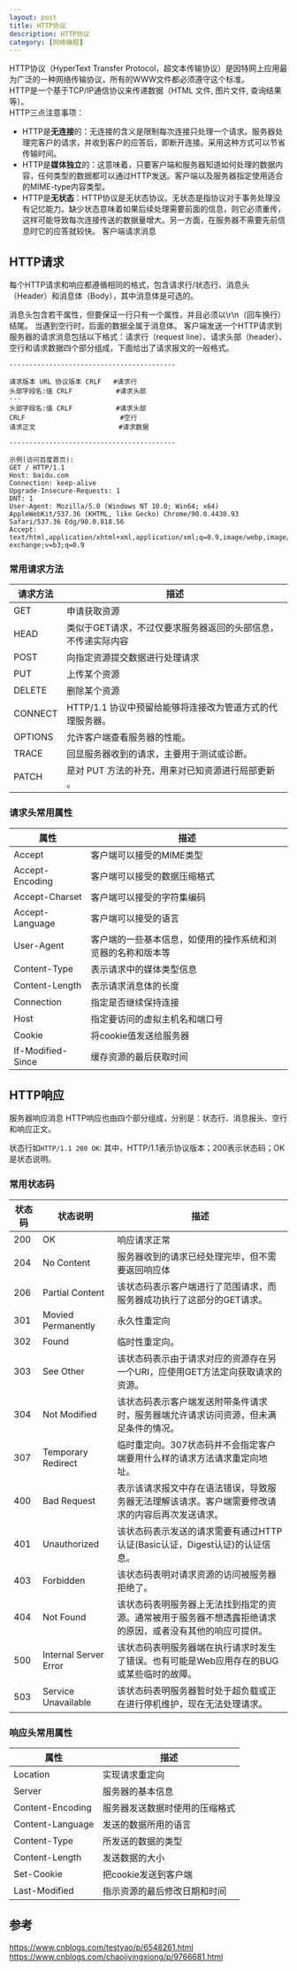 ```yaml
---
layout: post
title: HTTP协议
description: HTTP协议
category: [网络编程]
---
```

HTTP协议（HyperText Transfer Protocol，超文本传输协议）是因特网上应用最为广泛的一种网络传输协议，所有的WWW文件都必须遵守这个标准。  
HTTP是一个基于TCP/IP通信协议来传递数据（HTML 文件, 图片文件, 查询结果等）。  
HTTP三点注意事项：

* HTTP是**无连接**的：无连接的含义是限制每次连接只处理一个请求。服务器处理完客户的请求，并收到客户的应答后，即断开连接。采用这种方式可以节省传输时间。
* HTTP是**媒体独立**的：这意味着，只要客户端和服务器知道如何处理的数据内容，任何类型的数据都可以通过HTTP发送。客户端以及服务器指定使用适合的MIME-type内容类型。
* HTTP是**无状态**：HTTP协议是无状态协议。无状态是指协议对于事务处理没有记忆能力。缺少状态意味着如果后续处理需要前面的信息，则它必须重传，这样可能导致每次连接传送的数据量增大。另一方面，在服务器不需要先前信息时它的应答就较快。
客户端请求消息  

## HTTP请求
每个HTTP请求和响应都遵循相同的格式，包含请求行/状态行、消息头（Header）和消息体（Body），其中消息体是可选的。

消息头包含若干属性，但要保证一行只有一个属性，并且必须以\r\n（回车换行）结尾。
当遇到空行时，后面的数据全属于消息体。
客户端发送一个HTTP请求到服务器的请求消息包括以下格式：请求行（request line）、请求头部（header）、空行和请求数据四个部分组成，下面给出了请求报文的一般格式。  
```
------------------------------------------

请求版本 URL 协议版本 CRLF   #请求行
头部字段名:值 CRLF           #请求头部
···
头部字段名:值 CRLF           #请求头部
CRLF                        #空行
请求正文                     #请求数据

------------------------------------------

示例(访问百度首页):
GET / HTTP/1.1
Host: baidu.com
Connection: keep-alive
Upgrade-Insecure-Requests: 1
DNT: 1
User-Agent: Mozilla/5.0 (Windows NT 10.0; Win64; x64) AppleWebKit/537.36 (KHTML, like Gecko) Chrome/90.0.4430.93 Safari/537.36 Edg/90.0.818.56
Accept: text/html,application/xhtml+xml,application/xml;q=0.9,image/webp,image/apng,*/*;q=0.8,application/signed-exchange;v=b3;q=0.9
```
### 常用请求方法

| 请求方法    | 描述 |
| ------ | ------ |
| GET | 申请获取资源 |
| HEAD | 类似于GET请求，不过仅要求服务器返回的头部信息，不传递实际内容 |
| POST | 向指定资源提交数据进行处理请求 |
| PUT | 上传某个资源 |
| DELETE | 删除某个资源 |
| CONNECT | HTTP/1.1 协议中预留给能够将连接改为管道方式的代理服务器。|
| OPTIONS | 允许客户端查看服务器的性能。|
| TRACE | 回显服务器收到的请求，主要用于测试或诊断。|
| PATCH | 是对 PUT 方法的补充，用来对已知资源进行局部更新 。|  


### 请求头常用属性

| 属性 | 描述 |
| ----- | ----- |
| Accept | 客户端可以接受的MIME类型 |
| Accept-Encoding | 客户端可以接受的数据压缩格式 |
| Accept-Charset | 客户端可以接受的字符集编码 |
| Accept-Language | 客户端可以接受的语言 |
| User-Agent | 客户端的一些基本信息，如使用的操作系统和浏览器的名称和版本等 |
| Content-Type | 表示请求中的媒体类型信息 |
| Content-Length | 表示请求消息体的长度 |
| Connection | 指定是否继续保持连接 |
| Host | 指定要访问的虚拟主机名和端口号 |
| Cookie | 将cookie值发送给服务器 |
| If-Modified-Since | 缓存资源的最后获取时间 |

## HTTP响应

服务器响应消息
HTTP响应也由四个部分组成，分别是：状态行、消息报头、空行和响应正文。 

状态行如`HTTP/1.1 200 OK`:
其中，HTTP/1.1表示协议版本；200表示状态码；OK是状态说明。

### 常用状态码

| 状态码 | 状态说明 | 描述 |
| ----- | ----- | ----- |
| 200 | OK | 响应请求正常 |
| 204 | No Content | 服务器收到的请求已经处理完毕，但不需要返回响应体 |
| 206 | Partial Content | 该状态码表示客户端进行了范围请求，而服务器成功执行了这部分的GET请求。 |
| 301 | Movied Permanently | 永久性重定向 |
| 302 | Found | 临时性重定向。 |
| 303 | See Other | 该状态码表示由于请求对应的资源存在另一个URI，应使用GET方法定向获取请求的资源。 |
| 304 | Not Modified | 该状态码表示客户端发送附带条件请求时，服务器端允许请求访问资源，但未满足条件的情况。 |
| 307 | Temporary Redirect | 临时重定向。307状态码并不会指定客户端要用什么样的请求方法请求重定向地址。 |
| 400 | Bad Request | 表示该请求报文中存在语法错误，导致服务器无法理解该请求。客户端需要修改请求的内容后再次发送请求。 |
| 401 | Unauthorized | 该状态码表示发送的请求需要有通过HTTP认证(Basic认证，Digest认证)的认证信息。 |
| 403 | Forbidden | 该状态码表明对请求资源的访问被服务器拒绝了。 |
| 404 | Not Found | 该状态码表明服务器上无法找到指定的资源。通常被用于服务器不想透露拒绝请求的原因，或者没有其他的响应可提供。 |
| 500 | Internal Server Error | 该状态码表明服务器端在执行请求时发生了错误。也有可能是Web应用存在的BUG或某些临时的故障。 |
| 503 | Service Unavailable | 该状态码表明服务器暂时处于超负载或正在进行停机维护，现在无法处理请求。 |

  
### 响应头常用属性

| 属性 | 描述 |
| ----- | ----- |
| Location | 实现请求重定向 |
| Server | 服务器的基本信息 |
| Content-Encoding | 服务器发送数据时使用的压缩格式 |
| Content-Language | 发送的数据所用的语言 |
| Content-Type | 所发送的数据的类型 |
| Content-Length | 发送数据的大小 |
| Set-Cookie | 把cookie发送到客户端 |
| Last-Modified | 指示资源的最后修改日期和时间 |

## 参考
https://www.cnblogs.com/testyao/p/6548261.html
https://www.cnblogs.com/chaojiyingxiong/p/9766681.html 